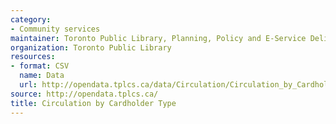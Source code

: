 ```yaml
---
category:
- Community services
maintainer: Toronto Public Library, Planning, Policy and E-Service Delivery
organization: Toronto Public Library
resources:
- format: CSV
  name: Data
  url: http://opendata.tplcs.ca/data/Circulation/Circulation_by_Cardholder_Type.csv
source: http://opendata.tplcs.ca/
title: Circulation by Cardholder Type
---
```

